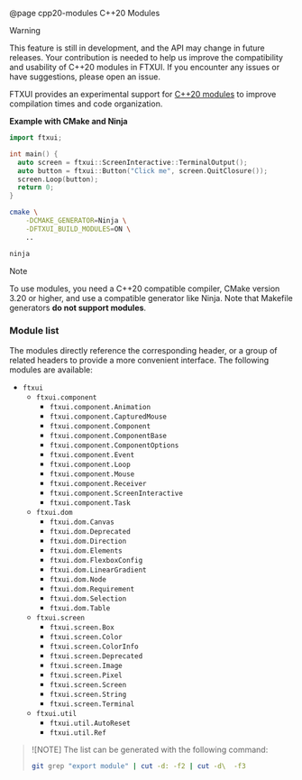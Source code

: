 @page cpp20-modules C++20 Modules

> [!WARNING]
> This feature is still in development, and the API may change in future releases.
> Your contribution is needed to help us improve the compatibility and usability
> of C++20 modules in FTXUI. If you encounter any issues or have suggestions,
> please open an issue.

FTXUI provides an experimental support for [C++20
modules](https://en.cppreference.com/w/cpp/language/modules) to improve
compilation times and code organization.

**Example with CMake and Ninja**


```cpp
import ftxui;

int main() {
  auto screen = ftxui::ScreenInteractive::TerminalOutput();
  auto button = ftxui::Button("Click me", screen.QuitClosure());
  screen.Loop(button);
  return 0;
}
```

```sh
cmake \
    -DCMAKE_GENERATOR=Ninja \
    -DFTXUI_BUILD_MODULES=ON \
    ..

ninja
```
> [!NOTE]
> To use modules, you need a C++20 compatible compiler, CMake version 3.20 or
> higher, and use a compatible generator like Ninja. Note that Makefile
> generators **do not support modules**.

### Module list

The modules directly reference the corresponding header, or a group of related
headers to provide a more convenient interface. The following modules
are available:

- `ftxui`
    - `ftxui.component`
      - `ftxui.component.Animation`
      - `ftxui.component.CapturedMouse`
      - `ftxui.component.Component`
      - `ftxui.component.ComponentBase`
      - `ftxui.component.ComponentOptions`
      - `ftxui.component.Event`
      - `ftxui.component.Loop`
      - `ftxui.component.Mouse`
      - `ftxui.component.Receiver`
      - `ftxui.component.ScreenInteractive`
      - `ftxui.component.Task`
    - `ftxui.dom`
        - `ftxui.dom.Canvas`
        - `ftxui.dom.Deprecated`
        - `ftxui.dom.Direction`
        - `ftxui.dom.Elements`
        - `ftxui.dom.FlexboxConfig`
        - `ftxui.dom.LinearGradient`
        - `ftxui.dom.Node`
        - `ftxui.dom.Requirement`
        - `ftxui.dom.Selection`
        - `ftxui.dom.Table`
    - `ftxui.screen`
        - `ftxui.screen.Box`
        - `ftxui.screen.Color`
        - `ftxui.screen.ColorInfo`
        - `ftxui.screen.Deprecated`
        - `ftxui.screen.Image`
        - `ftxui.screen.Pixel`
        - `ftxui.screen.Screen`
        - `ftxui.screen.String`
        - `ftxui.screen.Terminal`
    - `ftxui.util`
        - `ftxui.util.AutoReset`
        - `ftxui.util.Ref`

> ![NOTE] The list can be generated with the following command:
> ```sh
> git grep "export module" | cut -d: -f2 | cut -d\  -f3
> ```
